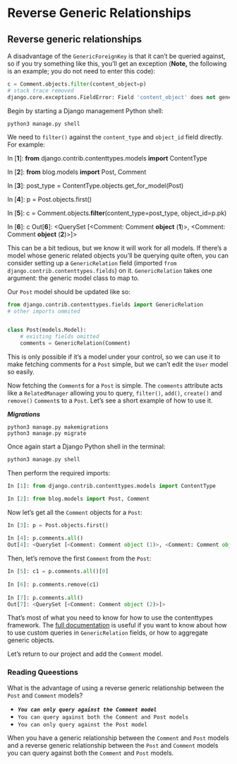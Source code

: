 # Reverse Generic Relationships

## Reverse generic relationships

A disadvantage of the `GenericForeignKey` is that it can’t be queried against, so if you try something like this, you’ll get an exception (**Note,** the following is an example; you do not need to enter this code):

```python
c = Comment.objects.filter(content_object=p)
# stack trace removed
django.core.exceptions.FieldError: Field 'content_object' does not generate an automatic reverse relation and therefore cannot be used for reverse querying. If it is a GenericForeignKey, consider adding a GenericRelation.
```

Begin by starting a Django management Python shell:

```shell
python3 manage.py shell
```

We need to `filter()` against the `content_type` and `object_id` field directly. For example:

In [**1**]: **from** django.contrib.contenttypes.models **import** ContentType

In [**2**]: **from** blog.models **import** Post, Comment

In [**3**]: post_type = ContentType.objects.get_for_model(Post)

In [**4**]: p = Post.objects.first()

In [**5**]: c = Comment.objects.**filter**(content_type=post_type, object_id=p.pk)

In [**6**]: c
Out[**6**]: <QuerySet [<Comment: Comment **object** (**1**)>, <Comment: Comment **object** (**2**)>]>

This can be a bit tedious, but we know it will work for all models. If there’s a model whose generic related objects you’ll be querying quite often, you can consider setting up a `GenericRelation` field (imported `from django.contrib.contenttypes.fields`) on it. `GenericRelation` takes one argument: the generic model class to map to.

Our `Post` model should be updated like so:

```python
from django.contrib.contenttypes.fields import GenericRelation
# other imports ommited


class Post(models.Model):
    # existing fields omitted
    comments = GenericRelation(Comment)
```

This is only possible if it’s a model under your control, so we can use it to make fetching comments for a `Post` simple, but we can’t edit the `User` model so easily.

Now fetching the `Comment`s for a `Post` is simple. The `comments` attribute acts like a `RelatedManager` allowing you to query, `filter()`, `add()`, `create()` and `remove()` `Comment`s to a `Post`. Let’s see a short example of how to use it.

***Migrations***

```shell
python3 manage.py makemigrations
python3 manage.py migrate
```

Once again start a Django Python shell in the terminal:

```bash
python3 manage.py shell
```

Then perform the required imports:

```python
In [1]: from django.contrib.contenttypes.models import ContentType

In [2]: from blog.models import Post, Comment
```

Now let’s get all the `Comment` objects for a `Post`:

```python
In [3]: p = Post.objects.first()
  
In [4]: p.comments.all()
Out[4]: <QuerySet [<Comment: Comment object (1)>, <Comment: Comment object (2)>]>
```

Then, let’s remove the first `Comment` from the `Post`:

```python
In [5]: c1 = p.comments.all()[0]
  
In [6]: p.comments.remove(c1)
  
In [7]: p.comments.all()
Out[7]: <QuerySet [<Comment: Comment object (2)>]>
```

That’s most of what you need to know for how to use the contenttypes framework. The [full documentation](https://docs.djangoproject.com/en/3.2/ref/contrib/contenttypes/) is useful if you want to know about how to use custom queries in `GenericRelation` fields, or how to aggregate generic objects.

Let’s return to our project and add the `Comment` model.

### Reading Queestions

What is the advantage of using a reverse generic relationship between the `Post` and `Comment` models?

- ***`You can only query against the Comment model`***
- `You can query against both the Comment and Post models`
- `You can only query against the Post model`

When you have a generic relationship between the `Comment` and `Post` models and a reverse generic relationship between the `Post` and `Comment` models you can query against both the `Comment` and `Post` models.
